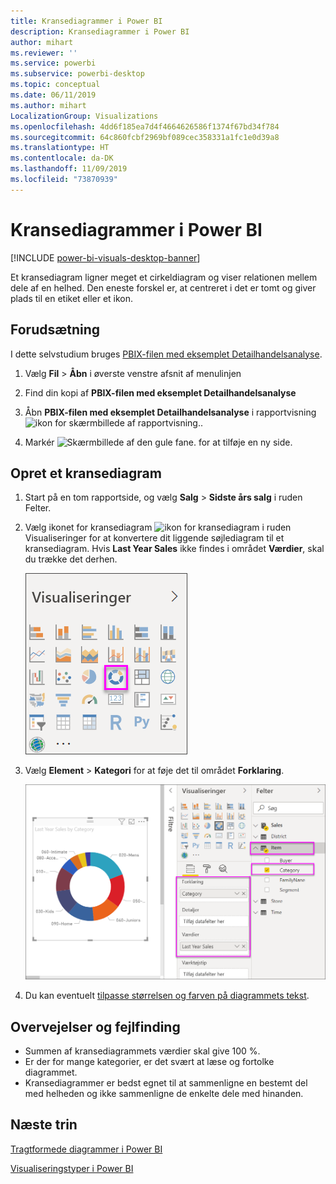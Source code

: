 ```yaml
---
title: Kransediagrammer i Power BI
description: Kransediagrammer i Power BI
author: mihart
ms.reviewer: ''
ms.service: powerbi
ms.subservice: powerbi-desktop
ms.topic: conceptual
ms.date: 06/11/2019
ms.author: mihart
LocalizationGroup: Visualizations
ms.openlocfilehash: 4dd6f185ea7d4f4664626586f1374f67bd34f784
ms.sourcegitcommit: 64c860fcbf2969bf089cec358331a1fc1e0d39a8
ms.translationtype: HT
ms.contentlocale: da-DK
ms.lasthandoff: 11/09/2019
ms.locfileid: "73870939"
---
```

# <a name="doughnut-charts-in-power-bi"></a>Kransediagrammer i Power BI

[!INCLUDE [power-bi-visuals-desktop-banner](../includes/power-bi-visuals-desktop-banner.md)]

Et kransediagram ligner meget et cirkeldiagram og viser relationen mellem dele af en helhed. Den eneste forskel er, at centreret i det er tomt og giver plads til en etiket eller et ikon.

## <a name="prerequisite"></a>Forudsætning

I dette selvstudium bruges [PBIX-filen med eksemplet Detailhandelsanalyse](https://download.microsoft.com/download/9/6/D/96DDC2FF-2568-491D-AAFA-AFDD6F763AE3/Retail%20Analysis%20Sample%20PBIX.pbix).

1. Vælg **Fil** > **Åbn** i øverste venstre afsnit af menulinjen
   
2. Find din kopi af **PBIX-filen med eksemplet Detailhandelsanalyse**

1. Åbn **PBIX-filen med eksemplet Detailhandelsanalyse** i rapportvisning ![ikon for skærmbillede af rapportvisning.](media/power-bi-visualization-kpi/power-bi-report-view.png).

1. Markér ![Skærmbillede af den gule fane.](media/power-bi-visualization-kpi/power-bi-yellow-tab.png) for at tilføje en ny side.


## <a name="create-a-doughnut-chart"></a>Opret et kransediagram

1. Start på en tom rapportside, og vælg **Salg** \> **Sidste års salg** i ruden Felter.  
   
3. Vælg ikonet for kransediagram ![ikon for kransediagram](media/power-bi-visualization-doughnut-charts/power-bi-icon.png) i ruden Visualiseringer for at konvertere dit liggende søjlediagram til et kransediagram. Hvis **Last Year Sales** ikke findes i området **Værdier**, skal du trække det derhen.
     
   ![Visualiseringsrude med kransediagram valgt](media/power-bi-visualization-doughnut-charts/power-bi-doughnut-chart.png)

4. Vælg **Element** \> **Kategori** for at føje det til området **Forklaring**. 
     
    ![kransediagram ud for ruden Felter](media/power-bi-visualization-doughnut-charts/power-bi-doughnut-done.png)

5. Du kan eventuelt [tilpasse størrelsen og farven på diagrammets tekst](power-bi-visualization-customize-title-background-and-legend.md). 

## <a name="considerations-and-troubleshooting"></a>Overvejelser og fejlfinding
* Summen af kransediagrammets værdier skal give 100 %.
* Er der for mange kategorier, er det svært at læse og fortolke diagrammet.
* Kransediagrammer er bedst egnet til at sammenligne en bestemt del med helheden og ikke sammenligne de enkelte dele med hinanden. 

## <a name="next-steps"></a>Næste trin
[Tragtformede diagrammer i Power BI](power-bi-visualization-funnel-charts.md)

[Visualiseringstyper i Power BI](power-bi-visualization-types-for-reports-and-q-and-a.md)


